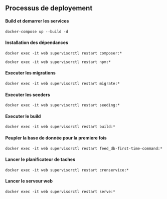 
## Processus de deployement
#### Build et demarrer les services
```docker
docker-compose up --build -d
```
#### Installation des dépendances
```docker
docker exec -it web supervisorctl restart composer:*
```
```docker
docker exec -it web supervisorctl restart npm:*
```

#### Executer les migrations
```docker
docker exec -it web supervisorctl restart migrate:*
```

#### Executer les seeders
```docker
docker exec -it web supervisorctl restart seeding:*
```

#### Executer le build
```docker
docker exec -it web supervisorctl restart build:*
```

#### Peupler la base de donnée pour la premiere fois
```docker
docker exec -it web supervisorctl restart feed_db-first-time-command:*
```

#### Lancer le planificateur de taches
```docker
docker exec -it web supervisorctl restart cronservice:*
```

#### Lancer le serveur web
```docker
docker exec -it web supervisorctl restart serve:*
```